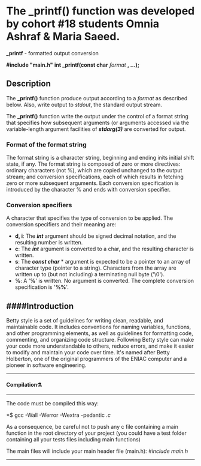 # The _printf() function was developed by cohort #18 students Omnia Ashraf & Maria Saeed.

**_printf** - formatted output conversion

**#include "main.h"**
**int _printf(const char** *format* **, ...);**

## Description
The **_printf()** function produce output according to a *format* as described below. Also, write output to *stdout*, the standard output stream.

The  **_printf()** function write the output under the control of a format string that specifies how subsequent arguments (or arguments accessed via the variable-length argument facilities of ***stdarg(3)*** are converted for output.

### Format of the format string

The format string is a character string, beginning and ending inits  initial shift state, if any. The format string is composed of zero or more  directives:  ordinary  characters  (not %), which are copied unchanged to the output stream; and conversion specifications, each of which results in fetching zero or more subsequent arguments.
Each conversion specification is introduced by the character % and ends with conversion specifier.

### Conversion specifiers
A character that specifies the type of conversion to be applied. The conversion specifiers and their meaning are:
-  **d, i**: The **_int_** argument should be signed decimal notation, and the resulting number is written.
-  **c**: The **_int_** argument is converted to a char, and the resulting character is written.
-  **s**: The **_const char_** * argument is expected to be a pointer to an array of character type (pointer to a string). Characters from the array are written up  to  (but not including) a terminating null byte ('\0').
- **%**: A '**%**' is written. No argument is converted. The complete conversion specification is '**%%**'.


####Introduction
---------------

Betty style is a set of guidelines for writing clean, readable, and maintainable code. It includes conventions for naming variables, functions, and other programming elements, as well as guidelines for formatting code, commenting, and organizing code structure. Following Betty style can make your code more understandable to others, reduce errors, and make it easier to modify and maintain your code over time. It's named after Betty Holberton, one of the original programmers of the ENIAC computer and a pioneer in software engineering.

-------------------------


#### Compilation:alembic:
------------


The code must be compiled this way:

*$ gcc -Wall -Werror -Wextra -pedantic *.c*

As a consequence, be careful not to push any c file containing a main function in the root directory of your project (you could have a test folder containing all your tests files including main functions)

The main files will include your main header file (main.h): *#include main.h*

------------
